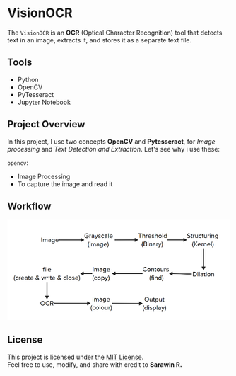 # VisionOCR 

The `VisionOCR` is an **OCR** (Optical Character Recognition) tool that detects text in an image, extracts it, and stores it as a separate text file.

## Tools

- Python 
- OpenCV 
- PyTesseract 
- Jupyter Notebook 

## Project Overview

In this project, I use two concepts **OpenCV** and **Pytesseract**, for *Image processing* and *Text Detection and Extraction*.
Let's see why i use these:

`opencv`:
- Image Processing
- To capture the image and read it

## Workflow
![Flow](images/workflow.png)

## License

This project is licensed under the [MIT License](LICENSE).  
Feel free to use, modify, and share with credit to **Sarawin R.**

